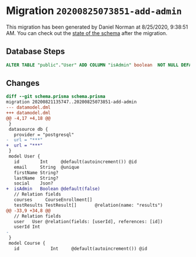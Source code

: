 # Migration `20200825073851-add-admin`

This migration has been generated by Daniel Norman at 8/25/2020, 9:38:51 AM.
You can check out the [state of the schema](./schema.prisma) after the migration.

## Database Steps

```sql
ALTER TABLE "public"."User" ADD COLUMN "isAdmin" boolean  NOT NULL DEFAULT false;
```

## Changes

```diff
diff --git schema.prisma schema.prisma
migration 20200821135747..20200825073851-add-admin
--- datamodel.dml
+++ datamodel.dml
@@ -4,17 +4,18 @@
 }
 datasource db {
   provider = "postgresql"
-  url = "***"
+  url = "***"
 }
 model User {
   id        Int     @default(autoincrement()) @id
   email     String  @unique
   firstName String?
   lastName  String?
   social    Json?
+  isAdmin   Boolean @default(false)
   // Relation fields
   courses     CourseEnrollment[]
   testResults TestResult[]       @relation(name: "results")
@@ -33,9 +34,8 @@
   // Relation fields
   user   User @relation(fields: [userId], references: [id])
   userId Int
-
 }
 model Course {
   id            Int     @default(autoincrement()) @id
```



